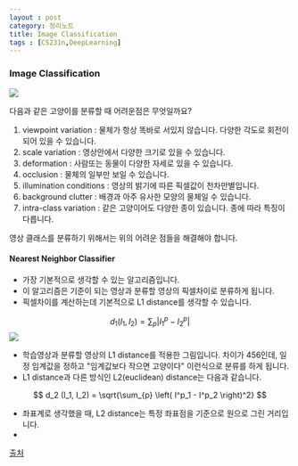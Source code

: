 ```yaml
---
layout : post
category: 정리노트
title: Image Classification
tags : [CS231n,DeepLearning]
---
```


### Image Classification


![](https://cs231n.github.io/assets/classify.png)

다음과 같은 고양이를 분류할 때 어려운점은 무엇일까요?  

   1. viewpoint variation : 물체가 항상 똑바로 서있지 않습니다. 다양한 각도로 회전이 되어 있을 수 있습니다.
   2. scale variation : 영상안에서 다양한 크기로 있을 수 있습니다.
   3. deformation : 사람또는 동물이 다양한 자세로 있을 수 있습니다.
   4. occlusion : 물체의 일부만 보일 수 있습니다.
   5. illumination conditions : 영상의 밝기에 따른 픽셀값이 천차만별입니다.
   6. background clutter : 배경과 아주 유사한 모양의 물체일 수 있습니다.
   7. intra-class variation : 같은 고양이어도 다양한 종이 있습니다. 종에 따라 특징이 다릅니다.

영상 클래스를 분류하기 위해서는 위의 어려운 점들을 해결해야 합니다.

#### Nearest Neighbor Classifier

- 가장 기본적으로 생각할 수 있는 알고리즘입니다.
- 이 알고리즘은 기준이 되는 영상과 분류할 영상의 픽셀차이로 분류하게 됩니다.
- 픽셀차이를 계산하는데 기본적으로 L1 distance를 생각할 수 있습니다.

$$
d_1 (I_1, I_2) = \sum_{p} \left| I^p_1 - I^p_2 \right|
$$
![](https://cs231n.github.io/assets/nneg.jpeg)

- 학습영상과 분류할 영상의 L1 distance를 적용한 그림입니다. 차이가 456인데, 일정 임계값을 정하고 "임계값보다 작으면 고양이다" 이런식으로 분류를 하게 됩니다.
- L1 distance과 다른 방식인 L2(euclidean) distance는 다음과 같습니다.

$$
d_2 (I_1, I_2) = \sqrt{\sum_{p} \left( I^p_1 - I^p_2 \right)^2}
$$

- 좌표계로 생각했을 때, L2 distance는 특정 좌표점을 기준으로 원으로 그린 거리입니다.
- 
[출처](https://cs231n.github.io/)